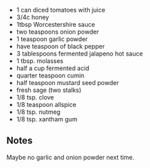 - 1 can diced tomatoes with juice
- 3/4c honey
- 1tbsp Worcestershire sauce
- two teaspoons onion powder
- 1 teaspoon garlic powder
- have teaspoon of black pepper
- 3 tablespoons fermented jalapeno hot sauce
- 1 tbsp. molasses
- half a cup fermented acid
- quarter teaspoon cumin
- half teaspoon mustard seed powder
- fresh sage (two stalks)
- 1/8 tsp. clove
- 1/8 teaspoon allspice
- 1/8 tsp. nutmeg
- 1/8 tsp. xantham gum



Notes
-----
Maybe no garlic and onion powder next time.


